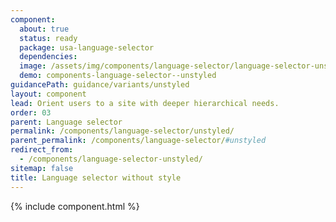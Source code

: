 ```yaml
---
component:
  about: true
  status: ready
  package: usa-language-selector
  dependencies:
  image: /assets/img/components/language-selector/language-selector-unstyled-example.png
  demo: components-language-selector--unstyled
guidancePath: guidance/variants/unstyled
layout: component
lead: Orient users to a site with deeper hierarchical needs.
order: 03
parent: Language selector
permalink: /components/language-selector/unstyled/
parent_permalink: /components/language-selector/#unstyled
redirect_from:
  - /components/language-selector-unstyled/
sitemap: false
title: Language selector without style
---
```

{% include component.html %}
